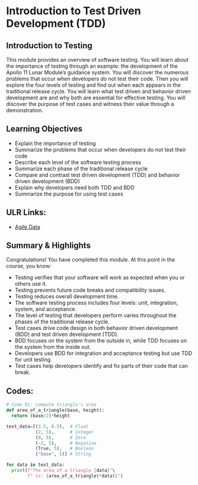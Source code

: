 # Introduction to Test Driven Development (TDD)
## Introduction to Testing

This module provides an overview of software testing. You will learn about the importance of testing through an example: the development of the Apollo 11 Lunar Module’s guidance system. You will discover the numerous problems that occur when developers do not test their code. Then you will explore the four levels of testing and find out when each appears in the traditional release cycle. You will learn what test driven and behavior driven development are and why both are essential for effective testing. You will discover the purpose of test cases and witness their value through a demonstration.

## Learning Objectives
* Explain the importance of testing
* Summarize the problems that occur when developers do not test their code
* Describe each level of the software testing process
* Summarize each phase of the traditional release cycle
* Compare and contrast test driven development (TDD) and behavior driven development (BDD)
* Explain why developers need both TDD and BDD
* Summarize the purpose for using test cases

## ULR Links:
* [Agile Data](http://agiledata.org/)

## Summary & Highlights
Congratulations! You have completed this module. At this point in the course, you know:  
* Testing verifies that your software will work as expected when you or others use it.
* Testing prevents future code breaks and compatibility issues.
* Testing reduces overall development time.
* The software testing process includes four levels: unit, integration, system, and acceptance.
* The level of testing that developers perform varies throughout the phases of the traditional release cycle.
* Test cases drive code design in both behavior driven development (BDD) and test driven development (TDD).
* BDD focuses on the system from the outside in, while TDD focuses on the system from the inside out.
* Developers use BDD for integration and acceptance testing but use TDD for unit testing.
* Test cases help developers identify and fix parts of their code that can break.

## Codes:
```python
# Code 01: compute triangle's area
def area_of_a_triangle(base, height):
  return (base/2)*height

test_data=[(3.5, 8.5),  # Float
           (2, 5),      # Integer
           (0, 5),      # Zero
           (-2, 5),     # Negative
           (True, 5),   # Boolean
           ("base", 5)] # String

for data in test_data:
  print(f"The area of a triangle {data}"\
        f" is: {area_of_a_triangle(*data)}")
```
